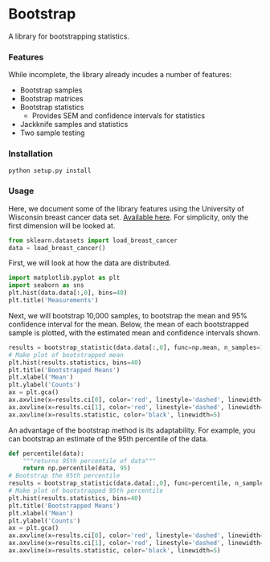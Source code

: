 # Bootstrap

A library for bootstrapping statistics.

### Features

While incomplete, the library already incudes a number of features:
* Bootstrap samples
* Bootstrap matrices
* Bootstrap statistics
  * Provides SEM and confidence intervals for statistics
* Jackknife samples and statistics
* Two sample testing

### Installation

```python
python setup.py install
```

### Usage

Here, we document some of the library features using the University of Wisconsin breast cancer data set. [Available here](https://archive.ics.uci.edu/ml/datasets/Breast+Cancer+Wisconsin+(Diagnostic)).  For simplicity, only the first dimension will be looked at.

```python
from sklearn.datasets import load_breast_cancer
data = load_breast_cancer()
```

First, we will look at how the data are distributed.

```python
import matplotlib.pyplot as plt
import seaborn as sns
plt.hist(data.data[:,0], bins=40)
plt.title('Measurements')
```

Next, we will bootstrap 10,000 samples, to bootstrap the mean and 95% confidence interval for the mean.  Below, the mean of each bootstrapped sample is plotted, with the estimated mean and confidence intervals shown.

```python
results = bootstrap_statistic(data.data[:,0], func=np.mean, n_samples=10000)
# Make plot of bootstrapped mean
plt.hist(results.statistics, bins=40)
plt.title('Bootstrapped Means')
plt.xlabel('Mean')
plt.ylabel('Counts')
ax = plt.gca()
ax.axvline(x=results.ci[0], color='red', linestyle='dashed', linewidth=2)
ax.axvline(x=results.ci[1], color='red', linestyle='dashed', linewidth=2)
ax.axvline(x=results.statistic, color='black', linewidth=5)
```

An advantage of the bootstrap method is its adaptability.  For example, you can bootstrap an estimate of the 95th percentile of the data.

```python
def percentile(data):
    """returns 95th percentile of data"""
    return np.percentile(data, 95)
# Bootstrap the 95th percentile
results = bootstrap_statistic(data.data[:,0], func=percentile, n_samples=10000)
# Make plot of bootstrapped 95th percentile
plt.hist(results.statistics, bins=40)
plt.title('Bootstrapped Means')
plt.xlabel('Mean')
plt.ylabel('Counts')
ax = plt.gca()
ax.axvline(x=results.ci[0], color='red', linestyle='dashed', linewidth=2)
ax.axvline(x=results.ci[1], color='red', linestyle='dashed', linewidth=2)
ax.axvline(x=results.statistic, color='black', linewidth=5)
```
